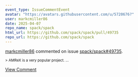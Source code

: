 ```yaml
---
event_type: IssueCommentEvent
avatar: "https://avatars.githubusercontent.com/u/5720676?"
user: markcmiller86
date: 2025-04-07
repo_name: spack/spack
html_url: https://github.com/spack/spack/pull/49735
repo_url: https://github.com/spack/spack
---
```


<a href='https://github.com/markcmiller86' target='_blank'>markcmiller86</a> commented on issue <a href='https://github.com/spack/spack/pull/49735' target='_blank'>spack/spack#49735</a>.

<small>> AMReX is a very popular project....</small>

<a href='https://github.com/spack/spack/pull/49735' target='_blank'>View Comment</a>